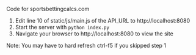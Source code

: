 Code for sportsbettingcalcs.com

1. Edit line 10 of static/js/main.js of the API_URL to http://localhost:8080
2. Start the server with `python index.py`
3. Navigate your browser to http://localhost:8080 to view the site

Note: You may have to hard refresh ctrl-f5 if you skipped step 1
